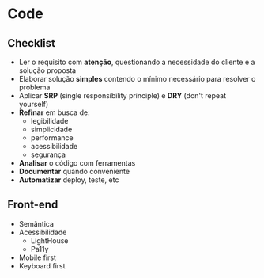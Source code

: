 # Code

## Checklist

- Ler o requisito com **atenção**, questionando a necessidade do cliente e a solução proposta
- Elaborar solução **simples** contendo o mínimo necessário para resolver o problema
- Aplicar **SRP** (single responsibility principle) e **DRY** (don't repeat yourself)
- **Refinar** em busca de:
  - legibilidade
  - simplicidade
  - performance
  - acessibilidade
  - segurança
- **Analisar** o código com ferramentas
- **Documentar** quando conveniente
- **Automatizar** deploy, teste, etc

## Front-end

- Semântica
- Acessibilidade
  - LightHouse
  - Pa11y
- Mobile first
- Keyboard first
